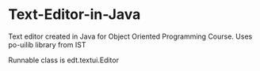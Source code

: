 # Text-Editor-in-Java
Text editor created in Java for Object Oriented Programming Course. Uses po-uilib library from IST

Runnable class is edt.textui.Editor
